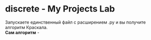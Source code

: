 # discrete - My Projects Lab
Запускаете единственный файл с расширением .py и вы получите алгоритм Краскала.<br/>
**Сам алгоритм** - <link rel="alternate" type="application/rss+xml" 
     title="алгоритм на вики" href="https://ru.wikipedia.org/wiki/%D0%90%D0%BB%D0%B3%D0%BE%D1%80%D0%B8%D1%82%D0%BC_%D0%9A%D1%80%D0%B0%D1%81%D0%BA%D0%B0%D0%BB%D0%B0">


